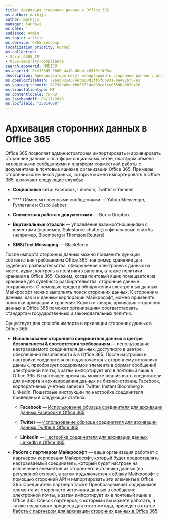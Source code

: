 ```yaml
---
title: Архивация сторонних данных в Office 365
ms.author: markjjo
author: markjjo
manager: laurawi
ms.date: ''
audience: Admin
ms.topic: article
ms.service: O365-seccomp
localization_priority: Normal
ms.collection:
- Strat_O365_IP
- M365-security-compliance
search.appverid: MOE150
ms.assetid: 0ce338d5-3666-4a18-86ab-c6910ff408cc
description: Администраторы могут импортировать сторонние данные с платформ социальных сетей, платформы обмена мгновенными сообщениями и платформы совместной работы с документами в почтовые ящики в организации Office 365. Это позволяет архивировать данные из Facebook, Twitter и других сторонних источников данных в Office 365. После этого вы сможете использовать и применять функции обеспечения соответствия требованиям Office 365 (такие как юридические удержания, обнаружение электронных данных, Архивация на месте и политики хранения) для сторонних данных.
ms.openlocfilehash: 796ad0314374dca60d1ff5f6b9317be491b757a1
ms.sourcegitcommit: f2798d46acfbd56314e809cd3fe0350be807e420
ms.translationtype: MT
ms.contentlocale: ru-RU
ms.lasthandoff: 06/17/2019
ms.locfileid: "35014608"
---
```

# <a name="archive-third-party-data-in-office-365"></a>Архивация сторонних данных в Office 365

Office 365 позволяет администраторам импортировать и архивировать сторонние данные с платформ социальных сетей, платформ обмена мгновенными сообщениями и платформ совместной работы с документами в почтовые ящики в организации Office 365. Примеры сторонних источников данных, которые можно импортировать в Office 365, включают следующие службы: 
  
- **Социальные** сети: Facebook, LinkedIn, Twitter и Yammer 
    
- **** Обмен мгновенными сообщениями — Yahoo Messenger, Гуглеталк и Cisco Jabber 
    
- **Совместная работа с документами** — Box и Dropbox 
    
- **Вертикальные отрасли** — управление взаимоотношениями с клиентами (например, Salesforce chatter;) и финансовые службы (например, Bloomberg и Thomson Reuters) 
    
- **SMS/Text Messaging** — BlackBerry 
    
После импорта сторонних данных можно применить функции соответствия требованиям Office 365, например хранение для судебного разбирательства, обнаружение электронных данных на месте, аудит, контроль и политики хранения, а также политики хранения в Office 365. Скажем, когда почтовый ящик помещается на хранение для судебного разбирательства, сторонние данные сохраняются. С помощью средств обнаружения электронных данных Майкрософт можно выполнять поиск сторонних данных. К сторонним данным, как и к данным корпорации Майкрософт, можно применять политики архивации и хранения. Коротко говоря, архивация сторонних данных в Office 365 поможет организациям соответствовать стандартам государственных и законодательных политик.

Существует два способа импорта и архивации сторонних данных в Office 365:

- **Использование стороннего соединителя данных в центре безопасности & соответствия требованиям** — использование настраиваемого соединителя данных, доступного в центре обеспечения безопасности & в Office 365. После настройки и настройки соединителя он подключается к стороннему источнику данных, преобразует содержимое элемента в формат сообщений электронной почты, а затем импортирует его в почтовый ящик в Office 365. В настоящее время вы можете реализовать соединители для импорта и архивирования данных из бизнес-страниц Facebook, корпоративных учетных записей Twitter, Instant Bloomberg и LinkedIn. Пошаговые инструкции по настройке соединителя приведены в следующих статьях:
   
   - **Facebook** — [Использование образца соединителя для архивации данных Facebook в Office 365](archive-facebook-data-with-sample-connector.md)
  
   - **Twitter** — [Использование образца соединителя для архивации данных Twitter в Office 365](archive-twitter-data-with-sample-connector.md)
    
   - **LinkedIn** — [Настройка соединителя для архивации данных LinkedIn в Office 365](archive-linkedin-data.md)

- **Работа с партнером Майкрософт** — ваша организация работает с партнером корпорации Майкрософт, который будет предоставлять настраиваемый соединитель, который будет настроен на извлечение элементов из стороннего источника данных (на регулярной основе), а затем подключается к облаку Майкрософт с помощью сторонний API и импортировать эти элементы в Office 365. Соединитель партнера также Преобразовывает содержимое элемента из стороннего источника данных в сообщение электронной почты, а затем импортирует их в почтовый ящик в Office 365. Список партнеров, с которыми вы можете работать, а также пошагового процесса для этого метода, приведен в статье [Работа с партнером для архивации сторонних данных в Office 365](work-with-partner-to-archive-third-party-data.md).